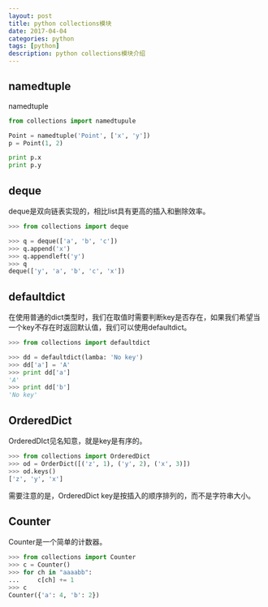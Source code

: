 ```yaml
---
layout: post
title: python collections模块
date: 2017-04-04
categories: python
tags: [python]
description: python collections模块介绍
---
```

## namedtuple

namedtuple

```python
from collections import namedtupule

Point = namedtuple('Point', ['x', 'y'])
p = Point(1, 2)

print p.x
print p.y
```



## deque

deque是双向链表实现的，相比list具有更高的插入和删除效率。

```python
>>> from collections import deque

>>> q = deque(['a', 'b', 'c'])
>>> q.append('x')
>>> q.appendleft('y')
>>> q
deque(['y', 'a', 'b', 'c', 'x'])
```

## defaultdict

在使用普通的dict类型时，我们在取值时需要判断key是否存在，如果我们希望当一个key不存在时返回默认值，我们可以使用defaultdict。

```python
>>> from collections import defaultdict

>>> dd = defaultdict(lamba: 'No key')
>>> dd['a'] = 'A'
>>> print dd['a']
'A'
>>> print dd['b']
'No key'
```

## OrderedDict

OrderedDIct见名知意，就是key是有序的。

```python
>>> from collections import OrderedDict
>>> od = OrderDict([('z', 1), ('y', 2), ('x', 3)])
>>> od.keys()
['z', 'y', 'x']
```

需要注意的是，OrderedDict key是按插入的顺序排列的，而不是字符串大小。

## Counter

 Counter是一个简单的计数器。

```python
>>> from collections import Counter
>>> c = Counter()
>>> for ch in "aaaabb":
...		c[ch] += 1
>>> c
Counter({'a': 4, 'b': 2})
```

